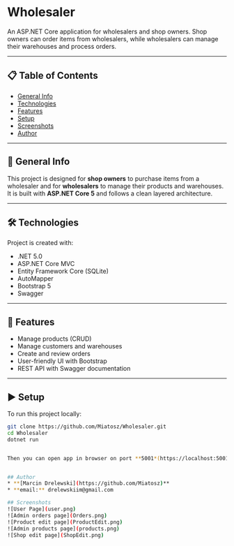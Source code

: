 # Wholesaler

An ASP.NET Core application for wholesalers and shop owners. Shop owners can order items from wholesalers, while wholesalers can manage their warehouses and process orders.

---

## 📋 Table of Contents
- [General Info](#general-info)
- [Technologies](#technologies)
- [Features](#features)
- [Setup](#setup)
- [Screenshots](#screenshots)
- [Author](#author)

---

## 📖 General Info
This project is designed for **shop owners** to purchase items from a wholesaler and for **wholesalers** to manage their products and warehouses.  
It is built with **ASP.NET Core 5** and follows a clean layered architecture.

---

## 🛠 Technologies
Project is created with:
- .NET 5.0
- ASP.NET Core MVC
- Entity Framework Core (SQLite)
- AutoMapper
- Bootstrap 5
- Swagger

---

## 🚀 Features
- Manage products (CRUD)
- Manage customers and warehouses
- Create and review orders
- User-friendly UI with Bootstrap
- REST API with Swagger documentation

---

## ▶️ Setup
To run this project locally:

```bash
git clone https://github.com/Miatosz/Wholesaler.git
cd Wholesaler
dotnet run


Then you can open app in browser on port **5001*(https://localhost:5001/)*


## Author
* **[Marcin Drelewski](https://github.com/Miatosz)**
* **email:** drelewskiim@gmail.com

## Screenshots
![User Page](user.png)
![Admin orders page](Orders.png)
![Product edit page](ProductEdit.png)
![Admin products page](products.png)
![Shop edit page](ShopEdit.png)
